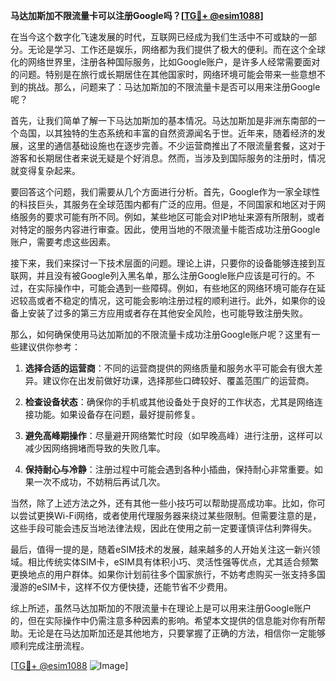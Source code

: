 **马达加斯加不限流量卡可以注册Google吗？[[TG💪+ @esim1088](https://t.me/s/esim1088)]**

在当今这个数字化飞速发展的时代，互联网已经成为我们生活中不可或缺的一部分。无论是学习、工作还是娱乐，网络都为我们提供了极大的便利。而在这个全球化的网络世界里，注册各种国际服务，比如Google账户，是许多人经常需要面对的问题。特别是在旅行或长期居住在其他国家时，网络环境可能会带来一些意想不到的挑战。那么，问题来了：马达加斯加的不限流量卡是否可以用来注册Google呢？

首先，让我们简单了解一下马达加斯加的基本情况。马达加斯加是非洲东南部的一个岛国，以其独特的生态系统和丰富的自然资源闻名于世。近年来，随着经济的发展，这里的通信基础设施也在逐步完善。不少运营商推出了不限流量套餐，这对于游客和长期居住者来说无疑是个好消息。然而，当涉及到国际服务的注册时，情况就变得复杂起来。

要回答这个问题，我们需要从几个方面进行分析。首先，Google作为一家全球性的科技巨头，其服务在全球范围内都有广泛的应用。但是，不同国家和地区对于网络服务的要求可能有所不同。例如，某些地区可能会对IP地址来源有所限制，或者对特定的服务内容进行审查。因此，使用当地的不限流量卡能否成功注册Google账户，需要考虑这些因素。

接下来，我们来探讨一下技术层面的问题。理论上讲，只要你的设备能够连接到互联网，并且没有被Google列入黑名单，那么注册Google账户应该是可行的。不过，在实际操作中，可能会遇到一些障碍。例如，有些地区的网络环境可能存在延迟较高或者不稳定的情况，这可能会影响注册过程的顺利进行。此外，如果你的设备上安装了过多的第三方应用或者存在其他安全风险，也可能导致注册失败。

那么，如何确保使用马达加斯加的不限流量卡成功注册Google账户呢？这里有一些建议供你参考：

1. **选择合适的运营商**：不同的运营商提供的网络质量和服务水平可能会有很大差异。建议你在出发前做好功课，选择那些口碑较好、覆盖范围广的运营商。

2. **检查设备状态**：确保你的手机或其他设备处于良好的工作状态，尤其是网络连接功能。如果设备存在问题，最好提前修复。

3. **避免高峰期操作**：尽量避开网络繁忙时段（如早晚高峰）进行注册，这样可以减少因网络拥堵而导致的失败几率。

4. **保持耐心与冷静**：注册过程中可能会遇到各种小插曲，保持耐心非常重要。如果一次不成功，不妨稍后再试几次。

当然，除了上述方法之外，还有其他一些小技巧可以帮助提高成功率。比如，你可以尝试更换Wi-Fi网络，或者使用代理服务器来绕过某些限制。但需要注意的是，这些手段可能会违反当地法律法规，因此在使用之前一定要谨慎评估利弊得失。

最后，值得一提的是，随着eSIM技术的发展，越来越多的人开始关注这一新兴领域。相比传统实体SIM卡，eSIM具有体积小巧、灵活性强等优点，尤其适合频繁更换地点的用户群体。如果你计划前往多个国家旅行，不妨考虑购买一张支持多国漫游的eSIM卡，这样不仅方便快捷，还能节省不少费用。

综上所述，虽然马达加斯加的不限流量卡在理论上是可以用来注册Google账户的，但在实际操作中仍需注意多种因素的影响。希望本文提供的信息能对你有所帮助。无论是在马达加斯加还是其他地方，只要掌握了正确的方法，相信你一定能够顺利完成注册流程。

[[TG💪+ @esim1088](https://t.me/s/esim1088) ![Image](https://i.postimg.cc/4NQfJmqS/Snipaste-2025-05-13-00-14-12.png)]